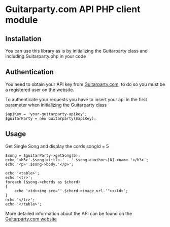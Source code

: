 Guitarparty.com API PHP client module
====================

Installation
------------

You can use this library as is by initializing the Guitarparty class and including Guitarparty.php in your code


Authentication
------------

You need to obtain your API key from [Guitarparty.com](http://www.guitarparty.com/developers/api-key/), to do so you must be a registered user on the website.

To authenticate your requests you have to insert your api in the first parameter when initializing the Guitarparty class

    $apiKey = 'your-guitarparty-apikey';
	$guitarParty = new Guitarparty($apiKey);

Usage
------------

Get Single Song and display the cords songId = 5

	$song = $guitarParty->getSong(5);
	echo '<h3>'.$song->title.' - '.$song->authors[0]->name.'</h3>';
	echo '<p>'.$song->body.'</p>';

	echo '<table>';
	echo '<tr>';
	foreach ($song->chords as $chord)
	{
		echo '<td><img src="'.$chord->image_url.'"></td>';
	}
	echo '</tr>';
	echo '</table>';


More detailed information about the API can be found on the [Guitarparty.com website](http://www.guitarparty.com/developers/api-docs/) 